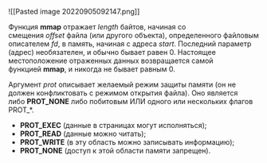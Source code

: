 ![[Pasted image 20220905092147.png]]

Функция **mmap** отражает _length_ байтов, начиная со смещения _offset_ файла (или другого объекта), определенного файловым описателем _fd_, в память, начиная с адреса _start_. Последний параметр (адрес) необязателен, и обычно бывает равен 0. Настоящее местоположение отраженных данных возвращается самой функцией **mmap**, и никогда не бывает равным 0.

Аргумент _prot_ описывает желаемый режим защиты памяти (он не должен конфликтовать с режимом открытия файла). Оно является либо **PROT_NONE** либо побитовым ИЛИ одного или нескольких флагов PROT_*.

- **PROT_EXEC** (данные в страницах могут исполняться);
- **PROT_READ** (данные можно читать);
- **PROT_WRITE** (в эту область можно записывать информацию);
- **PROT_NONE** (доступ к этой области памяти запрещен).

